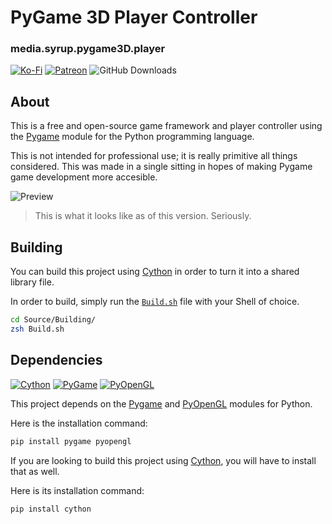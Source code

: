 # PyGame 3D Player Controller
### media.syrup.pygame3D.player

[![Ko-Fi](https://img.shields.io/badge/donate-kofi-blue?style=for-the-badge&logo=ko-fi&color=E35B57&logoColor=FFFFFF&labelColor=232323)](https://ko-fi.com/molasses)
[![Patreon](https://img.shields.io/badge/donate-patreon-blue?style=for-the-badge&logo=patreon&color=E35B57&logoColor=FFFFFF&labelColor=232323)](https://www.patreon.com/molasseslover)
![GitHub Downloads](https://img.shields.io/github/downloads/SyrupMedia/media.syrup.pygame3D.player/total?color=E35B57&logo=github&logoColor=FFFFFF&style=for-the-badge&labelColor=232323)

## About
This is a free and open-source game framework and player controller using the [Pygame](https://www.pygame.org) module for the Python programming language.

This is not intended for professional use; it is really primitive all things considered. This was made in a single sitting in hopes of making
Pygame game development more accesible. 

![Preview](https://user-images.githubusercontent.com/60114762/162586906-517f2e0d-8deb-455d-9b5e-eb637073409d.svg)
> This is what it looks like as of this version. Seriously.

## Building
You can build this project using [Cython](https://cython.org) in order to turn it into a shared library file.

In order to build, simply run the [`Build.sh`](Source/Building/Build.sh) file with your Shell of choice.

```zsh
cd Source/Building/
zsh Build.sh
```

## Dependencies
[![Cython](https://img.shields.io/badge/cython-pip-blue?style=for-the-badge&logo=python&color=E35B57&logoColor=FFFFFF&labelColor=232323)](https://pypi.org/project/Cython)
[![PyGame](https://img.shields.io/badge/pygame-pip-blue?style=for-the-badge&logo=python&color=E35B57&logoColor=FFFFFF&labelColor=232323)](https://pypi.org/project/pygame)
[![PyOpenGL](https://img.shields.io/badge/pyopengl-pip-blue?style=for-the-badge&logo=python&color=E35B57&logoColor=FFFFFF&labelColor=232323)](https://pypi.org/project/PyOpenGL)

This project depends on the [Pygame](https://www.pygame.org) and [PyOpenGL](http://pyopengl.sourceforge.net/) modules for Python.

Here is the installation command:
```sh
pip install pygame pyopengl
```

If you are looking to build this project using [Cython](https://cython.org), 
you will have to install that as well.

Here is its installation command:
```sh
pip install cython
```
